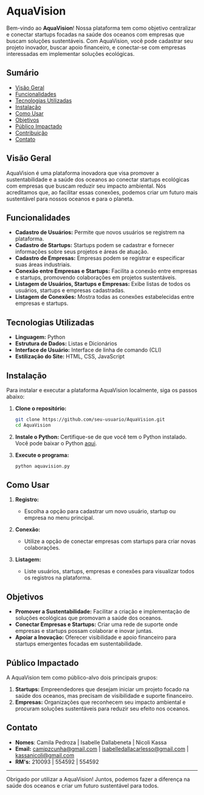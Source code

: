 # AquaVision

Bem-vindo ao **AquaVision**! Nossa plataforma tem como objetivo centralizar e conectar startups focadas na saúde dos oceanos com empresas que buscam soluções sustentáveis. Com AquaVision, você pode cadastrar seu projeto inovador, buscar apoio financeiro, e conectar-se com empresas interessadas em implementar soluções ecológicas.

## Sumário

- [Visão Geral](#visão-geral)
- [Funcionalidades](#funcionalidades)
- [Tecnologias Utilizadas](#tecnologias-utilizadas)
- [Instalação](#instalação)
- [Como Usar](#como-usar)
- [Objetivos](#objetivos)
- [Público Impactado](#público-impactado)
- [Contribuição](#contribuição)
- [Contato](#contato)

## Visão Geral

AquaVision é uma plataforma inovadora que visa promover a sustentabilidade e a saúde dos oceanos ao conectar startups ecológicas com empresas que buscam reduzir seu impacto ambiental. Nós acreditamos que, ao facilitar essas conexões, podemos criar um futuro mais sustentável para nossos oceanos e para o planeta.

## Funcionalidades

- **Cadastro de Usuários:** Permite que novos usuários se registrem na plataforma.
- **Cadastro de Startups:** Startups podem se cadastrar e fornecer informações sobre seus projetos e áreas de atuação.
- **Cadastro de Empresas:** Empresas podem se registrar e especificar suas áreas industriais.
- **Conexão entre Empresas e Startups:** Facilita a conexão entre empresas e startups, promovendo colaborações em projetos sustentáveis.
- **Listagem de Usuários, Startups e Empresas:** Exibe listas de todos os usuários, startups e empresas cadastradas.
- **Listagem de Conexões:** Mostra todas as conexões estabelecidas entre empresas e startups.

## Tecnologias Utilizadas

- **Linguagem:** Python
- **Estrutura de Dados:** Listas e Dicionários
- **Interface de Usuário:** Interface de linha de comando (CLI)
- **Estilização do Site:** HTML, CSS, JavaScript

## Instalação

Para instalar e executar a plataforma AquaVision localmente, siga os passos abaixo:

1. **Clone o repositório:**
    ```bash
    git clone https://github.com/seu-usuario/AquaVision.git
    cd AquaVision
    ```

2. **Instale o Python:**
    Certifique-se de que você tem o Python instalado. Você pode baixar o Python [aqui](https://www.python.org/downloads/).

3. **Execute o programa:**
    ```bash
    python aquavision.py
    ```

## Como Usar

1. **Registro:**
   - Escolha a opção para cadastrar um novo usuário, startup ou empresa no menu principal.

2. **Conexão:**
   - Utilize a opção de conectar empresas com startups para criar novas colaborações.

3. **Listagem:**
   - Liste usuários, startups, empresas e conexões para visualizar todos os registros na plataforma.

## Objetivos

- **Promover a Sustentabilidade:** Facilitar a criação e implementação de soluções ecológicas que promovam a saúde dos oceanos.
- **Conectar Empresas e Startups:** Criar uma rede de suporte onde empresas e startups possam colaborar e inovar juntas.
- **Apoiar a Inovação:** Oferecer visibilidade e apoio financeiro para startups emergentes focadas em sustentabilidade.

## Público Impactado

A AquaVision tem como público-alvo dois principais grupos:

1. **Startups:** Empreendedores que desejam iniciar um projeto focado na saúde dos oceanos, mas precisam de visibilidade e suporte financeiro.
2. **Empresas:** Organizações que reconhecem seu impacto ambiental e procuram soluções sustentáveis para reduzir seu efeito nos oceanos.


## Contato

- **Nomes**: Camila Pedroza | Isabelle Dallabeneta | Nicoli Kassa
- **Email:** camipzcunha@gmail.com | isabelledallacarlesso@gmail.com | kassanicoli@gmail.com
- **RM's:** 210093 | 554592 | 554592

---

Obrigado por utilizar a AquaVision! Juntos, podemos fazer a diferença na saúde dos oceanos e criar um futuro sustentável para todos.
